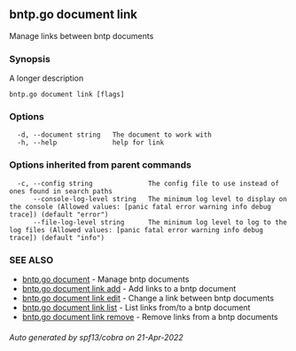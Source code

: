 ## bntp.go document link

Manage links between bntp documents

### Synopsis

A longer description

```
bntp.go document link [flags]
```

### Options

```
  -d, --document string   The document to work with
  -h, --help              help for link
```

### Options inherited from parent commands

```
  -c, --config string              The config file to use instead of ones found in search paths
      --console-log-level string   The minimum log level to display on the console (Allowed values: [panic fatal error warning info debug trace]) (default "error")
      --file-log-level string      The minimum log level to log to the log files (Allowed values: [panic fatal error warning info debug trace]) (default "info")
```

### SEE ALSO

* [bntp.go document](bntp.go_document.md)	 - Manage bntp documents
* [bntp.go document link add](bntp.go_document_link_add.md)	 - Add links to a bntp document
* [bntp.go document link edit](bntp.go_document_link_edit.md)	 - Change a link between bntp documents
* [bntp.go document link list](bntp.go_document_link_list.md)	 - List links from/to a bntp document
* [bntp.go document link remove](bntp.go_document_link_remove.md)	 - Remove links from a bntp documents

###### Auto generated by spf13/cobra on 21-Apr-2022
